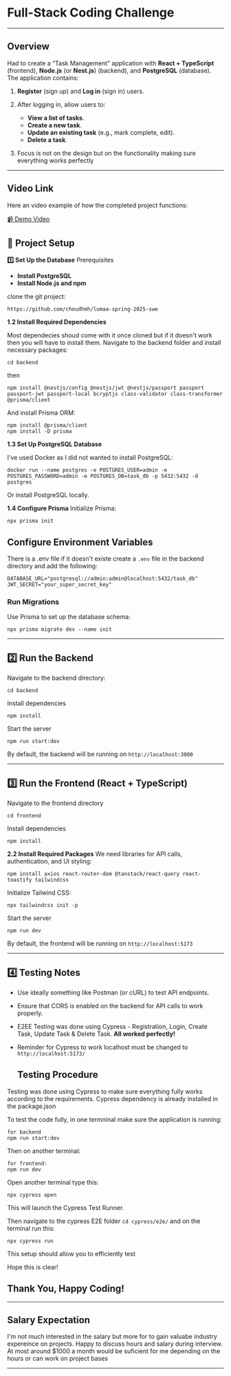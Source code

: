 # Full-Stack Coding Challenge

---

## Overview

Had to create a “Task Management” application with **React + TypeScript** (frontend), **Node.js** (or **Nest.js**) (backend), and **PostgreSQL** (database). The application contains:

1. **Register** (sign up) and **Log in** (sign in) users.
2. After logging in, allow users to:
   - **View a list of tasks**.
   - **Create a new task**.
   - **Update an existing task** (e.g., mark complete, edit).
   - **Delete a task**.
   
3. Focus is not on the design but on the functionality making sure everything works perfectly

---
## Video Link

Here an video example of how the completed project functions:

[📹 Demo Video](demo-video.md)

## 🚀 Project Setup

**1️⃣ Set Up the Database**
Prerequisites
- **Install PostgreSQL**
- **Install Node.js and npm**

clone the git project:
```
https://github.com/choudhmh/lumaa-spring-2025-swe
```

**1.2 Install Required Dependencies**

Most dependecies shoud come with it once cloned but if it doesn't work then you will have to install them.
Navigate to the backend folder and install necessary packages:
```
cd backend
```
then

```
npm install @nestjs/config @nestjs/jwt @nestjs/passport passport passport-jwt passport-local bcryptjs class-validator class-transformer @prisma/client
```

And install Prisma ORM:

```
npm install @prisma/client
npm install -D prisma
```

**1.3 Set Up PostgreSQL Database**
   
I've used Docker as I did not wanted to install PostgreSQL:
```
docker run --name postgres -e POSTGRES_USER=admin -e POSTGRES_PASSWORD=admin -e POSTGRES_DB=task_db -p 5432:5432 -d postgres
```

Or install PostgreSQL locally.

**1.4 Configure Prisma**
Initialize Prisma:
```
npx prisma init
```

## Configure Environment Variables

There is a .env file if it doesn't existe create a ```.env``` file in the backend directory and add the following:

```
DATABASE_URL="postgresql://admin:admin@localhost:5432/task_db"
JWT_SECRET="your_super_secret_key"
```

### Run Migrations
Use Prisma to set up the database schema:
```
npx prisma migrate dev --name init
```
---
## 2️⃣ Run the Backend
Navigate to the backend directory:
```
cd backend
```
Install dependencies
```
npm install

```
Start the server
```
npm run start:dev
```
By default, the backend will be running on ```http://localhost:3000```

---
## 3️⃣ Run the Frontend (React + TypeScript)

Navigate to the frontend directory
```
cd frontend
```
Install dependencies
```
npm install
```

**2.2 Install Required Packages**
We need libraries for API calls, authentication, and UI styling:

```
npm install axios react-router-dom @tanstack/react-query react-toastify tailwindcss
```
Initialize Tailwind CSS:

```
npx tailwindcss init -p
```

Start the server

```
npm run dev
```
By default, the frontend will be running on ```http://localhost:5173```

---

## 4️⃣ Testing Notes
- Use ideally something like Postman (or cURL) to test API endpoints.
- Ensure that CORS is enabled on the backend for API calls to work properly.
- E2EE Testing was done using Cypress - Registration, Login, Create Task, Update Task & Delete Task. **All worked perfectly!**
- Reminder for Cypress to work localhost must be changed to ```http://localhost:5173/```

  ## Testing Procedure
Testing was done using Cypress to make sure everything fully works according to the requirements. Cypress dependency is already installed in the package.json

To test the code fully, in one termninal make sure the application is running: 

```
for backend
npm run start:dev
```

Then on another terminal:

```
for frontend:
npm run dev
```

Open another terminal type this:
```
npx cypress open

```
This will launch the Cypress Test Runner.

Then navigate to the cypress E2E folder ``` cd cypress/e2e/ ```
and on the terminal run this:

```
npx cypress run
```
This setup should allow you to efficiently test 

Hope this is clear!

## Thank You, Happy Coding! ##
---
## Salary Expectation
I'm not much interested in the salary but more for to gain valuabe industry expereince on projects. Happy to discuss hours and salary during interview. At most around $1000 a month would be suficient for me depending on the hours or can work on project bases

---

